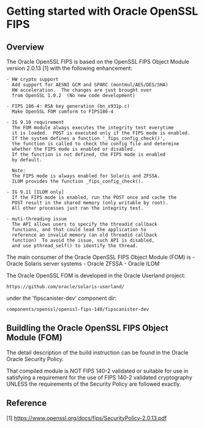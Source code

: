 # Getting started with Oracle OpenSSL FIPS

## Overview

The Oracle OpenSSL FIPS is based on the OpenSSL FIPS Object Module
version 2.0.13 [1] with the following enhancement:

    - HW crypto support
      Add support for AESNI GCM and SPARC (montmul/AES/DES/SHA)
      HW acceleration.  The changes are just brought over
      from OpenSSL 1.0.2  (No new code development)

    - FIPS 186-4: RSA key generation (bn_x931p.c)
      Make OpenSSL FOM comform to FIPS186-4

    - IG 9.10 requirement
      The FOM module always executes the integrity test everytime
      it is loaded.  POST is executed only if the FIPS mode is enabled.
      If the system defines a function '_fips_config_check()',
      the function is called to check the config file and determine
      whether the FIPS mode is enabled or disabled.
      If the function is not defined, the FIPS mode is enabled
      by default.

      Note:
      The FIPS mode is always enabled for Solaris and ZFSSA.
      ILOM provides the function _fips_config_check().

    - IG 9.11 [ILOM only]
      If the FIPS mode is enabled, run the POST once and cache the
      POST result in the shared memory (only writable by root).
      All other processes just ran the integrity test.

    - muti-threading issue
      The API allows users to specify the threadid callback
      functions, and that could lead the application to
      reference an invalid memory (an old threadid callback
      function)  To avoid the issue, such API is disabled,
      and use pthread_self() to identify the thread.

The main consumer of the Oracle OpenSSL FIPS Object Module (FOM) is
    - Oracle Solaris server systems
    - Oracle ZFSSA
    - Oracle ILOM

The Oracle OpenSSL FOM is developed in the Oracle Userland project:

	https://github.com/oracle/solaris-userland/

under the 'fipscanister-dev' component dir:

	components/openssl/openssl-fips-140/fipscanister-dev

## Buildling the Oracle OpenSSL FIPS Object Module (FOM)

The detail description of the build instruction can be found in the Oracle
Oracle Security Policy.

That compiled module is NOT FIPS 140-2 validated or suitable for use in
satisfying a requirement for the use of FIPS 140-2 validated cryptography
UNLESS the requirements of the Security Policy are followed exactly.

## Reference

[1] https://www.openssl.org/docs/fips/SecurityPolicy-2.0.13.pdf
